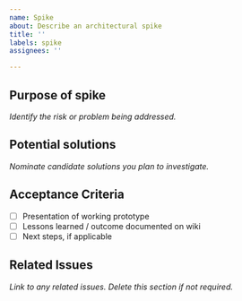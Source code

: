 ```yaml
---
name: Spike
about: Describe an architectural spike
title: ''
labels: spike
assignees: ''

---
```


## Purpose of spike

_Identify the risk or problem being addressed._

## Potential solutions

_Nominate candidate solutions you plan to investigate._

## Acceptance Criteria

- [ ] Presentation of working prototype
- [ ] Lessons learned / outcome documented on wiki
- [ ] Next steps, if applicable

## Related Issues

_Link to any related issues. Delete this section if not required._
